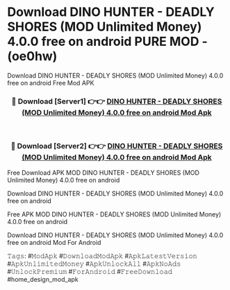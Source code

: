 # Download DINO HUNTER - DEADLY SHORES (MOD Unlimited Money) 4.0.0 free on android PURE MOD - (oe0hw)
Download DINO HUNTER - DEADLY SHORES (MOD Unlimited Money) 4.0.0 free on android Free Mod APK

<div align="center">
<h3>🔴 Download [Server1] 👉👉 <a href="https://apk-comot.site?title=DINO_HUNTER_-_DEADLY_SHORES_(MOD_Unlimited_Money)_4.0.0_free_on_android">DINO HUNTER - DEADLY SHORES (MOD Unlimited Money) 4.0.0 free on android Mod Apk</a></h3><br>

<h3>🔴 Download [Server2] 👉👉 <a href="https://apk-comot.site?title=DINO_HUNTER_-_DEADLY_SHORES_(MOD_Unlimited_Money)_4.0.0_free_on_android">DINO HUNTER - DEADLY SHORES (MOD Unlimited Money) 4.0.0 free on android Mod Apk</a></h3>
</div>


Free Download APK MOD DINO HUNTER - DEADLY SHORES (MOD Unlimited Money) 4.0.0 free on android

Download DINO HUNTER - DEADLY SHORES (MOD Unlimited Money) 4.0.0 free on android 

Free APK MOD DINO HUNTER - DEADLY SHORES (MOD Unlimited Money) 4.0.0 free on android 

Download DINO HUNTER - DEADLY SHORES (MOD Unlimited Money) 4.0.0 free on android Mod For Android

𝚃𝚊𝚐𝚜: #𝙼𝚘𝚍𝙰𝚙𝚔 #𝙳𝚘𝚠𝚗𝚕𝚘𝚊𝚍𝙼𝚘𝚍𝙰𝚙𝚔 #𝙰𝚙𝚔𝙻𝚊𝚝𝚎𝚜𝚝𝚅𝚎𝚛𝚜𝚒𝚘𝚗 #𝙰𝚙𝚔𝚄𝚗𝚕𝚒𝚖𝚒𝚝𝚎𝚍𝙼𝚘𝚗𝚎𝚢 #𝙰𝚙𝚔𝚄𝚗𝚕𝚘𝚌𝚔𝙰𝚕𝚕 #𝙰𝚙𝚔𝙽𝚘𝙰𝚍𝚜 #𝚄𝚗𝚕𝚘𝚌𝚔𝙿𝚛𝚎𝚖𝚒𝚞𝚖 #𝙵𝚘𝚛𝙰𝚗𝚍𝚛𝚘𝚒𝚍 #𝙵𝚛𝚎𝚎𝙳𝚘𝚠𝚗𝚕𝚘𝚊𝚍 #home_design_mod_apk